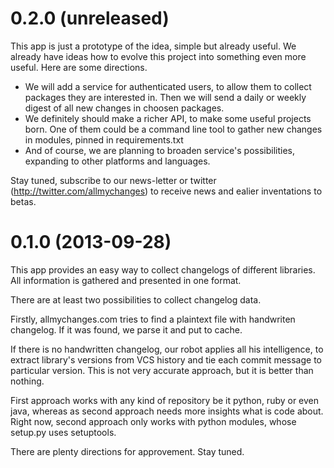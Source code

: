 0.2.0 (unreleased)
==================

This app is just a prototype of the idea, simple but already useful. We
already have ideas how to evolve this project into something even more
useful. Here are some directions.

 - We will add a service for authenticated users, to allow them to
   collect packages they are interested in. Then we will send a
   daily or weekly digest of all new changes in choosen packages.
 - We definitely should make a richer API, to make some useful projects
   born. One of them could be a command line tool to gather new
   changes in modules, pinned in requirements.txt
 - And of course, we are planning to broaden service's possibilities,
   expanding to other platforms and languages.

Stay tuned, subscribe to our news-letter or twitter (http://twitter.com/allmychanges)
to receive news and ealier inventations to betas.

0.1.0 (2013-09-28)
==================

This app provides an easy way to collect changelogs of different
libraries. All information is gathered and presented in one format.

There are at least two possibilities to collect changelog data.

Firstly, allmychanges.com tries to find a plaintext file with
handwriten changelog. If it was found, we parse it and put to cache.

If there is no handwritten changelog, our robot applies all
his intelligence, to extract library's versions from VCS history and
tie each commit message to particular version. This is not very
accurate approach, but it is better than nothing.

First approach works with any kind of repository be it python, ruby or
even java, whereas as second approach needs more insights what is code
about. Right now, second approach only works with python modules, whose
setup.py uses setuptools.

There are plenty directions for approvement. Stay tuned.